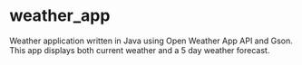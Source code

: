 # weather_app
Weather application written in Java using Open Weather App API and Gson.
This app displays both current weather and a 5 day weather forecast.
